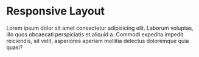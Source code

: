 # Responsive Layout

Lorem ipsum dolor sit amet consectetur adipisicing elit. Laborum voluptas, illo quos obcaecati perspiciatis et aliquid a. Commodi expedita impedit reiciendis, sit velit, asperiores aperiam mollitia delectus doloremque quia quasi?
